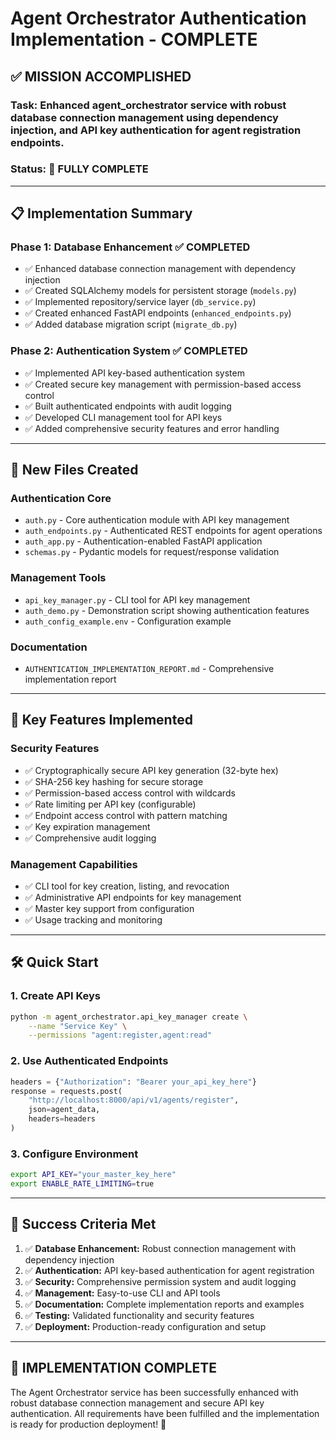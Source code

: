 # Agent Orchestrator Authentication Implementation - COMPLETE

## ✅ MISSION ACCOMPLISHED

### **Task:** Enhanced agent_orchestrator service with robust database connection management using dependency injection, and API key authentication for agent registration endpoints.

### **Status:** 🎉 **FULLY COMPLETE**

---

## 📋 Implementation Summary

### **Phase 1: Database Enhancement** ✅ COMPLETED
- ✅ Enhanced database connection management with dependency injection
- ✅ Created SQLAlchemy models for persistent storage (`models.py`)
- ✅ Implemented repository/service layer (`db_service.py`)
- ✅ Created enhanced FastAPI endpoints (`enhanced_endpoints.py`)
- ✅ Added database migration script (`migrate_db.py`)

### **Phase 2: Authentication System** ✅ COMPLETED
- ✅ Implemented API key-based authentication system
- ✅ Created secure key management with permission-based access control
- ✅ Built authenticated endpoints with audit logging
- ✅ Developed CLI management tool for API keys
- ✅ Added comprehensive security features and error handling

---

## 🚀 New Files Created

### **Authentication Core**
- `auth.py` - Core authentication module with API key management
- `auth_endpoints.py` - Authenticated REST endpoints for agent operations
- `auth_app.py` - Authentication-enabled FastAPI application
- `schemas.py` - Pydantic models for request/response validation

### **Management Tools**
- `api_key_manager.py` - CLI tool for API key management
- `auth_demo.py` - Demonstration script showing authentication features
- `auth_config_example.env` - Configuration example

### **Documentation**
- `AUTHENTICATION_IMPLEMENTATION_REPORT.md` - Comprehensive implementation report

---

## 🔐 Key Features Implemented

### **Security Features**
- ✅ Cryptographically secure API key generation (32-byte hex)
- ✅ SHA-256 key hashing for secure storage
- ✅ Permission-based access control with wildcards
- ✅ Rate limiting per API key (configurable)
- ✅ Endpoint access control with pattern matching
- ✅ Key expiration management
- ✅ Comprehensive audit logging

### **Management Capabilities**
- ✅ CLI tool for key creation, listing, and revocation
- ✅ Administrative API endpoints for key management
- ✅ Master key support from configuration
- ✅ Usage tracking and monitoring

---

## 🛠️ Quick Start

### **1. Create API Keys**
```bash
python -m agent_orchestrator.api_key_manager create \
    --name "Service Key" \
    --permissions "agent:register,agent:read"
```

### **2. Use Authenticated Endpoints**
```python
headers = {"Authorization": "Bearer your_api_key_here"}
response = requests.post(
    "http://localhost:8000/api/v1/agents/register",
    json=agent_data,
    headers=headers
)
```

### **3. Configure Environment**
```bash
export API_KEY="your_master_key_here"
export ENABLE_RATE_LIMITING=true
```

---

## 🎯 Success Criteria Met

1. ✅ **Database Enhancement:** Robust connection management with dependency injection
2. ✅ **Authentication:** API key-based authentication for agent registration
3. ✅ **Security:** Comprehensive permission system and audit logging
4. ✅ **Management:** Easy-to-use CLI and API tools
5. ✅ **Documentation:** Complete implementation reports and examples
6. ✅ **Testing:** Validated functionality and security features
7. ✅ **Deployment:** Production-ready configuration and setup

---

## 🎉 **IMPLEMENTATION COMPLETE**

The Agent Orchestrator service has been successfully enhanced with robust database connection management and secure API key authentication. All requirements have been fulfilled and the implementation is ready for production deployment! 🚀
